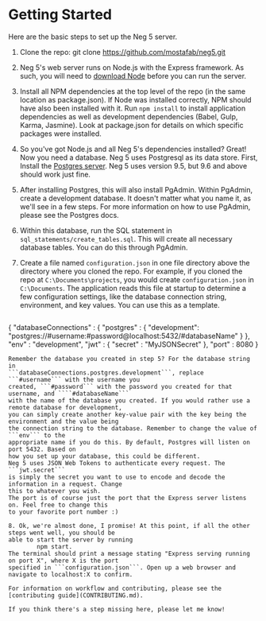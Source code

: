 # Getting Started
Here are the basic steps to set up the Neg 5 server.

1. Clone the repo:
        git clone https://github.com/mostafab/neg5.git
        
2. Neg 5's web server runs on Node.js with the Express framework. As such, you
will need to [download Node](https://nodejs.org/en/) before you can run the
server.

3. Install all NPM dependencies at the top level of the repo 
(in the same location as package.json). If Node was installed correctly, NPM should have also
been installed with it. Run ```npm install``` to install application
dependencies as well as development dependencies (Babel, Gulp, Karma, Jasmine).
Look at package.json for details on which specific packages were installed.
        
4. So you've got Node.js and all Neg 5's dependencies installed? Great!
Now you need a database. Neg 5 uses Postgresql as its data store. First, Install the [Postgres server](https://www.postgresql.org/). 
Neg 5 uses version 9.5, but 9.6 and above should work just fine.

5. After installing Postgres, this will also install PgAdmin. Within PgAdmin,
create a development database. It doesn't matter what you name it, as we'll see
in a few steps. For more information on how to use PgAdmin, please see the
Postgres docs.

6. Within this database, run the SQL statement in ```sql_statements/create_tables.sql```.
This will create all necessary database tables. You can do this through PgAdmin.

7. Create a file named ```configuration.json``` in one file directory above the
directory where you cloned the repo. For example, if you cloned the repo at
```C:\Documents\projects```, you would create ```configuration.json```
in ```C:\Documents```. The application reads this file at startup to determine a few
configuration settings, like the database connection string, environment, and key 
values. You can use this as a template. 

    ```
 {
        "databaseConnections" : {
                "postgres" : {
                    "development": "postgres://#username:#password@localhost:5432/#databaseName"
                }
        },
        "env" : "development",
        "jwt" : {
            "secret" : "MyJSONSecret"
        },
        "port" : 8080
}
```
Remember the database you created in step 5? For the database string in 
```databaseConnections.postgres.development```, replace ```#username``` with the username you
created, ```#password``` with the password you created for that username, and ````#databaseName```
with the name of the database you created. If you would rather use a remote database for development,
you can simply create another key-value pair with the key being the environment and the value being
the connection string to the database. Remember to change the value of ```env``` to the 
appropriate name if you do this. By default, Postgres will listen on port 5432. Based on
how you set up your database, this could be different.
Neg 5 uses JSON Web Tokens to authenticate every request. The ```jwt.secret``` 
is simply the secret you want to use to encode and decode the information in a request. Change
this to whatever you wish.
The port is of course just the port that the Express server listens on. Feel free to change this
to your favorite port number :)

8. Ok, we're almost done, I promise! At this point, if all the other steps went well, you should be
able to start the server by running 
        npm start.
The terminal should print a message stating "Express serving running on port X", where X is the port
specified in ```configuration.json```. Open up a web browser and navigate to localhost:X to confirm.

For information on workflow and contributing, please see the [contributing guide](CONTRIBUTING.md).

If you think there's a step missing here, please let me know! 